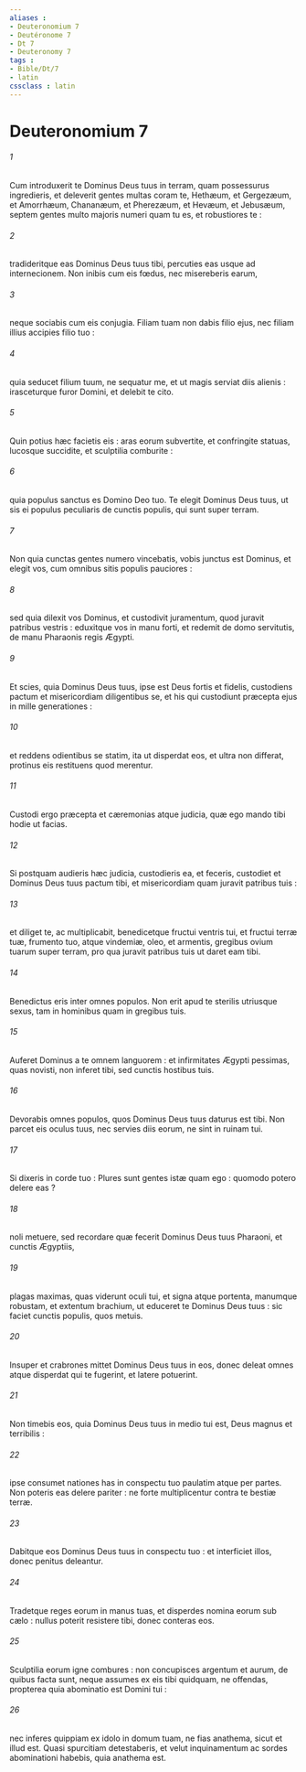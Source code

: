 ```yaml
---
aliases : 
- Deuteronomium 7
- Deutéronome 7
- Dt 7
- Deuteronomy 7
tags : 
- Bible/Dt/7
- latin
cssclass : latin
---
```


# Deuteronomium 7

###### 1
Cum introduxerit te Dominus Deus tuus in terram, quam possessurus ingredieris, et deleverit gentes multas coram te, Hethæum, et Gergezæum, et Amorrhæum, Chananæum, et Pherezæum, et Hevæum, et Jebusæum, septem gentes multo majoris numeri quam tu es, et robustiores te :
###### 2
tradideritque eas Dominus Deus tuus tibi, percuties eas usque ad internecionem. Non inibis cum eis fœdus, nec misereberis earum,
###### 3
neque sociabis cum eis conjugia. Filiam tuam non dabis filio ejus, nec filiam illius accipies filio tuo :
###### 4
quia seducet filium tuum, ne sequatur me, et ut magis serviat diis alienis : irasceturque furor Domini, et delebit te cito.
###### 5
Quin potius hæc facietis eis : aras eorum subvertite, et confringite statuas, lucosque succidite, et sculptilia comburite :
###### 6
quia populus sanctus es Domino Deo tuo. Te elegit Dominus Deus tuus, ut sis ei populus peculiaris de cunctis populis, qui sunt super terram.
###### 7
Non quia cunctas gentes numero vincebatis, vobis junctus est Dominus, et elegit vos, cum omnibus sitis populis pauciores :
###### 8
sed quia dilexit vos Dominus, et custodivit juramentum, quod juravit patribus vestris : eduxitque vos in manu forti, et redemit de domo servitutis, de manu Pharaonis regis Ægypti.
###### 9
Et scies, quia Dominus Deus tuus, ipse est Deus fortis et fidelis, custodiens pactum et misericordiam diligentibus se, et his qui custodiunt præcepta ejus in mille generationes :
###### 10
et reddens odientibus se statim, ita ut disperdat eos, et ultra non differat, protinus eis restituens quod merentur.
###### 11
Custodi ergo præcepta et cæremonias atque judicia, quæ ego mando tibi hodie ut facias.
###### 12
Si postquam audieris hæc judicia, custodieris ea, et feceris, custodiet et Dominus Deus tuus pactum tibi, et misericordiam quam juravit patribus tuis :
###### 13
et diliget te, ac multiplicabit, benedicetque fructui ventris tui, et fructui terræ tuæ, frumento tuo, atque vindemiæ, oleo, et armentis, gregibus ovium tuarum super terram, pro qua juravit patribus tuis ut daret eam tibi.
###### 14
Benedictus eris inter omnes populos. Non erit apud te sterilis utriusque sexus, tam in hominibus quam in gregibus tuis.
###### 15
Auferet Dominus a te omnem languorem : et infirmitates Ægypti pessimas, quas novisti, non inferet tibi, sed cunctis hostibus tuis.
###### 16
Devorabis omnes populos, quos Dominus Deus tuus daturus est tibi. Non parcet eis oculus tuus, nec servies diis eorum, ne sint in ruinam tui.
###### 17
Si dixeris in corde tuo : Plures sunt gentes istæ quam ego : quomodo potero delere eas ?
###### 18
noli metuere, sed recordare quæ fecerit Dominus Deus tuus Pharaoni, et cunctis Ægyptiis,
###### 19
plagas maximas, quas viderunt oculi tui, et signa atque portenta, manumque robustam, et extentum brachium, ut educeret te Dominus Deus tuus : sic faciet cunctis populis, quos metuis.
###### 20
Insuper et crabrones mittet Dominus Deus tuus in eos, donec deleat omnes atque disperdat qui te fugerint, et latere potuerint.
###### 21
Non timebis eos, quia Dominus Deus tuus in medio tui est, Deus magnus et terribilis :
###### 22
ipse consumet nationes has in conspectu tuo paulatim atque per partes. Non poteris eas delere pariter : ne forte multiplicentur contra te bestiæ terræ.
###### 23
Dabitque eos Dominus Deus tuus in conspectu tuo : et interficiet illos, donec penitus deleantur.
###### 24
Tradetque reges eorum in manus tuas, et disperdes nomina eorum sub cælo : nullus poterit resistere tibi, donec conteras eos.
###### 25
Sculptilia eorum igne combures : non concupisces argentum et aurum, de quibus facta sunt, neque assumes ex eis tibi quidquam, ne offendas, propterea quia abominatio est Domini tui :
###### 26
nec inferes quippiam ex idolo in domum tuam, ne fias anathema, sicut et illud est. Quasi spurcitiam detestaberis, et velut inquinamentum ac sordes abominationi habebis, quia anathema est.
